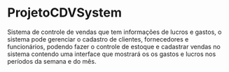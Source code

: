 # ProjetoCDVSystem
Sistema de controle de vendas que tem informações de lucros e gastos, o sistema pode gerenciar o cadastro de clientes, fornecedores e funcionários, podendo fazer o controle de estoque e cadastrar vendas no sistema contendo uma interface que mostrará os os gastos e lucros nos períodos da semana e do mês.
